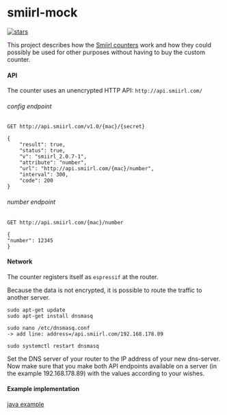 # smiirl-mock
[![stars](https://img.shields.io/github/stars/simon2022/smiirl-analyse?style=social)](https://github.com/simon2022/smiirl-analyse/)

This project describes how the [Smiirl counters](https://www.smiirl.com/ "Smiirl counters") work and how they could possibly be used for other purposes without having to buy the custom counter.



#### API
The counter uses an unencrypted HTTP API:  `http://api.smiirl.com/`


###### config endpoint

```
GET http://api.smiirl.com/v1.0/{mac}/{secret}

{
	"result": true,
	"status": true,
	"v": "smiirl_2.0.7-1",
	"attribute": "number",
	"url": "http://api.smiirl.com/{mac}/number",
	"interval": 300,
	"code": 200
}
```  

###### number endpoint

```
GET http://api.smiirl.com/{mac}/number

{
"number": 12345
}
```



#### Network

The counter registers itself as `espressif` at the router.

Because the data is not encrypted, it is possible to route the traffic to another server.


```
sudo apt-get update
sudo apt-get install dnsmasq

sudo nano /etc/dnsmasq.conf
-> add line: address=/api.smiirl.com/192.168.178.89

sudo systemctl restart dnsmasq
```

Set the DNS server of your router to the IP address of your new dns-server.
Now make sure that you make both API endpoints available on a server (in the example 192.168.178.89) with the values according to your wishes.


#### Example implementation

[java example](java-example/src/smiirl_mock/SmiirlMock.java)
